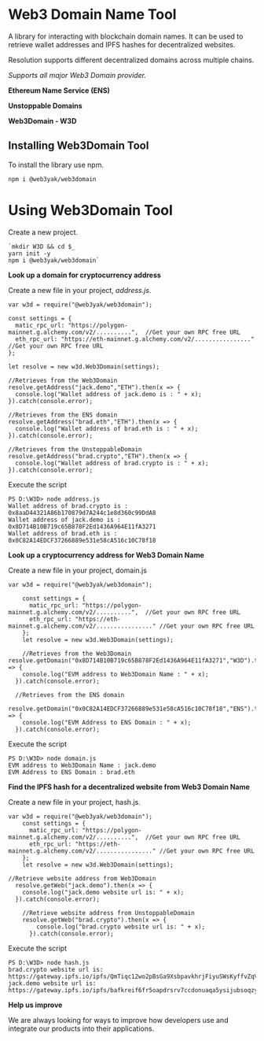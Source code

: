 # Web3 Domain Name Tool
A library for interacting with blockchain domain names. It can be used to retrieve wallet addresses and IPFS hashes for decentralized websites.

Resolution supports different decentralized domains across multiple chains.

*Supports all major Web3 Domain provider.*

**Ethereum Name Service (ENS)**

**Unstoppable Domains**

**Web3Domain - W3D**

## Installing Web3Domain Tool
To install the library use npm.

`npm i @web3yak/web3domain`

# Using Web3Domain Tool

Create a new project.

    `mkdir W3D && cd $_
    yarn init -y
    npm i @web3yak/web3domain`
	
**Look up a domain for cryptocurrency address**

Create a new file in your project, *address.js*.

    var w3d = require("@web3yak/web3domain");
    
    const settings = {
      matic_rpc_url: "https://polygon-mainnet.g.alchemy.com/v2/..........",  //Get your own RPC free URL
      eth_rpc_url: "https://eth-mainnet.g.alchemy.com/v2/................" //Get your own RPC free URL
    };
    
    let resolve = new w3d.Web3Domain(settings);
    
    //Retrieves from the Web3Domain
    resolve.getAddress("jack.demo","ETH").then(x => {
      console.log("Wallet address of jack.demo is : " + x);
    }).catch(console.error);
    
    //Retrieves from the ENS domain
    resolve.getAddress("brad.eth","ETH").then(x => {
      console.log("Wallet address of brad.eth is : " + x);
    }).catch(console.error);
    
    //Retrieves from the UnstoppableDomain
    resolve.getAddress("brad.crypto","ETH").then(x => {
      console.log("Wallet address of brad.crypto is : " + x);
    }).catch(console.error);
	

Execute the script

    PS D:\W3D> node address.js
    Wallet address of brad.crypto is : 0x8aaD44321A86b170879d7A244c1e8d360c99DdA8
    Wallet address of jack.demo is : 0x8D714B10B719c65B878F2Ed1436A964E11fA3271
    Wallet address of brad.eth is : 0x0C82A14EDCF37266889e531e58cA516c10C78f18

**Look up a cryptocurrency address for Web3 Domain Name**

Create a new file in your project, domain.js

    var w3d = require("@web3yak/web3domain");
    
        const settings = {
          matic_rpc_url: "https://polygon-mainnet.g.alchemy.com/v2/..........",  //Get your own RPC free URL
          eth_rpc_url: "https://eth-mainnet.g.alchemy.com/v2/................" //Get your own RPC free URL
        };
        let resolve = new w3d.Web3Domain(settings);
    
        //Retrieves from the Web3Domain
    resolve.getDomain("0x8D714B10B719c65B878F2Ed1436A964E11fA3271","W3D").then(x => {
        console.log("EVM address to Web3Domain Name : " + x);
      }).catch(console.error);
      
      //Retrieves from the ENS domain
      resolve.getDomain("0x0C82A14EDCF37266889e531e58cA516c10C78f18","ENS").then(x => {
        console.log("EVM Address to ENS Domain : " + x);
      }).catch(console.error);

Execute the script

    PS D:\W3D> node domain.js
    EVM address to Web3Domain Name : jack.demo
    EVM Address to ENS Domain : brad.eth


**Find the IPFS hash for a decentralized website from Web3 Domain Name**

Create a new file in your project, hash.js.

    var w3d = require("@web3yak/web3domain");
        const settings = {
          matic_rpc_url: "https://polygon-mainnet.g.alchemy.com/v2/..........",  //Get your own RPC free URL
          eth_rpc_url: "https://eth-mainnet.g.alchemy.com/v2/................" //Get your own RPC free URL
        };
        let resolve = new w3d.Web3Domain(settings);
    
    //Retrieve website address from Web3Domain
      resolve.getWeb("jack.demo").then(x => {
        console.log("jack.demo website url is: " + x);
      }).catch(console.error);
    
        //Retrieve website address from UnstoppableDomain
        resolve.getWeb("brad.crypto").then(x => {
            console.log("brad.crypto website url is: " + x);
          }).catch(console.error);
    

Execute the script

    PS D:\W3D> node hash.js
    brad.crypto website url is: https://gateway.ipfs.io/ipfs/QmTiqc12wo2pBsGa9XsbpavkhrjFiyuSWsKyffvZqVGtut
    jack.demo website url is: https://gateway.ipfs.io/ipfs/bafkreif6fr5oapdrsrv7ccdonuaqa5ysijubsoqzy323ocrr4gobbegg4i
	

**Help us improve**

We are always looking for ways to improve how developers use and integrate our products into their applications. 
